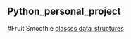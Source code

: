 ## Python_personal_project
#Fruit Smoothie
[classes data_structures ](https://edabit.com/challenge/yuPWwSbCGPm2KzSzx)
